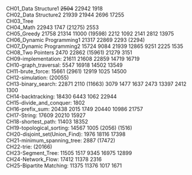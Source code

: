 CH01_Data Structure1 ~~2504~~ 22942 1918 <br>
CH02_Data Structure2 21939 21944 2696 17255 <br>
CH03_Tree <br>
CH04_Math 22943 1747 (21275) 2553 <br>
CH05_Greedy 21758 21314 11000 (19598) 2212 1092 2141 2812 13975 <br>
CH06_Dynamic Programming1 21317 22869 2293 (2294) <br>
CH07_Dynamic Programming2 15724 9084 21939 12865 9251 2225 1535 <br>
CH08_Two Pointers 2470 22862 (15961) 21279 3151 <br>
CH09-implementation: 21611 21608 22859 14719 16719 <br>
CH10-graph_traversal: 5547 16918 14502 13549 <br>
CH11-brute_force: 15661 (2961) 12919 1025 14500 <br>
CH12-simulation: (20055) <br>
CH13-binary_search: 22871 2110 (11663) 3079 1477 1637 2473 13397 2412 1300 <br>
CH14-backtracking: 18430 6443 1062 22944 <br>
CH15-divide_and_conquer: 1802 <br>
CH16-prefix_sum: 20438 2015 1749 20440 10986 21757 <br>
CH17-String: 17609 20210 15927 <br>
CH18-shortest_path: 11403 18352 <br>
CH19-topological_sorting: 14567 1005 (2056) (1516) <br>
CH20-disjoint_set(Union_Find): 1976 18116 17398 <br>
CH21-minimum_spanning_tree: 2887 (17472) <br>
CH22-trie: (20166) <br>
CH23-Segment_Tree: 11505 1517 9345 16975 12899 <br>
CH24-Network_Flow: 17412 11378 2316 <br>
CH25-Bipartite Matching: 11375 11376 1017 1671 <br>


